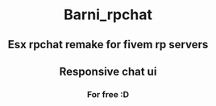<h1 align="center"" >Barni_rpchat</h1>
<h2 align="center"" >Esx rpchat remake for fivem rp servers</h2>
<h2 align="center"" >Responsive chat ui</h2>
<h3 align="center" >For free :D</h3>
